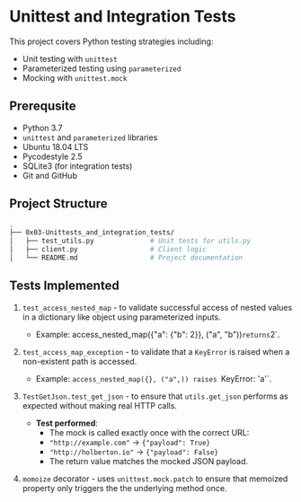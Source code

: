 # Unittest and Integration Tests

This project covers Python testing strategies including:

- Unit testing with `unittest`
- Parameterized testing using `parameterized`
- Mocking with `unittest.mock`

## Prerequsite

- Python 3.7
- `unittest` and `parameterized` libraries
- Ubuntu 18.04 LTS
- Pycodestyle 2.5
- SQLite3 (for integration tests)
- Git and GitHub

## Project Structure

```bash
.
├── 0x03-Unittests_and_integration_tests/
│   ├── test_utils.py              # Unit tests for utils.py
│   ├── client.py                  # Client logic
│   └── README.md                  # Project documentation
```


## Tests Implemented

1. `test_access_nested_map` -  to validate successful access of nested values in a dictionary like object using parameterized inputs.

	* Example: access_nested_map({"a": {"b": 2}}, ("a", "b"))` returns `2`.

2. `test_access_map_exception` - to validate that a `KeyError` is raised when a non-existent path is accessed.

	* Example: `access_nested_map({}, ("a",)) raises `KeyError: 'a'`.

3. `TestGetJson.test_get_json` - to ensure that `utils.get_json` performs as expected without making real HTTP calls.

	* **Test performed**:
	    - The mock is called exactly once with the correct URL: 
		* `"http://example.com"` -> `{"payload": True}`
		* `"http://holberton.io"` -> `{"payload": False}`
	    - The return value matches the mocked JSON payload.

4. `momoize` decorator - uses `unittest.mock.patch` to ensure that memoized property only triggers the the underlying method once.
 
